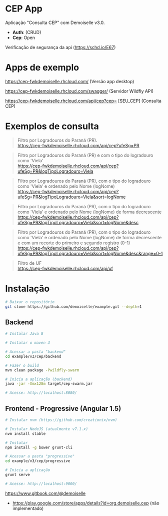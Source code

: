 # CEP App
Aplicação "Consulta CEP" com Demoiselle v3.0.

- **Auth**: (CRUD)
- **Cep**: Open

Verificação de segurança da api (https://schd.io/E67)

# Apps de exemplo

https://cep-fwkdemoiselle.rhcloud.com/ (Versão app desktop)

https://cep-fwkdemoiselle.rhcloud.com/swagger/ (Servidor Wildfly API)

https://cep-fwkdemoiselle.rhcloud.com/api/cep?cep= [SEU_CEP] (Consulta CEP)

# Exemplos de consulta

> Filtro por Logradouros do Paraná (PR). </br>
https://cep-fwkdemoiselle.rhcloud.com/api/cep?ufeSg=PR

> Filtro por Logradouros do Paraná (PR) e com o tipo do logradouro como 'Viela' </br>
https://cep-fwkdemoiselle.rhcloud.com/api/cep?ufeSg=PR&logTipoLogradouro=Viela

> Filtro por Logradouros do Paraná (PR), com o tipo do logradouro como 'Viela' e ordenado pelo Nome (logNome) </br>
https://cep-fwkdemoiselle.rhcloud.com/api/cep?ufeSg=PR&logTipoLogradouro=Viela&sort=logNome

> Filtro por Logradouros do Paraná (PR), com o tipo do logradouro como 'Viela' e ordenado pelo Nome (logNome) de forma decrescente </br>
https://cep-fwkdemoiselle.rhcloud.com/api/cep?ufeSg=PR&logTipoLogradouro=Viela&sort=logNome&desc

> Filtro por Logradouros do Paraná (PR), com o tipo do logradouro como 'Viela' e ordenado pelo Nome (logNome) de forma decrescente e com um recorte do primeiro e segundo registro (0-1) </br>
https://cep-fwkdemoiselle.rhcloud.com/api/cep?ufeSg=PR&logTipoLogradouro=Viela&sort=logNome&desc&range=0-1

> Filtro de UF </br>
https://cep-fwkdemoiselle.rhcloud.com/api/uf


# Instalação

```bash
# Baixar o repositório
git clone https://github.com/demoiselle/example.git --depth=1
```

## Backend
```bash
# Instalar Java 8 

# Instalar o maven 3

# Acessar a pasta "backend"
cd example/v3/cep/backend

# Fazer o build
mvn clean package -Pwildfly-swarm

# Inicia a aplicação (backend)
java -jar -Xmx128m target/cep-swarm.jar

# Acesse: http://localhost:8080/

```

## Frontend - Progressive (Angular 1.5)
```bash
# Instalar nvm (https://github.com/creationix/nvm)

# Instalar NodeJS (atualmente v7.1.x)
nvm install stable

# Instalar 
npm install -g bower grunt-cli 

# Acessar a pasta "progressive"
cd example/v3/cep/progressive

# Inicia a aplicação 
grunt serve

# Acesse: http://localhost:9000/
```
https://www.gitbook.com/@demoiselle

* https://play.google.com/store/apps/details?id=org.demoiselle.cep (não implementado)
